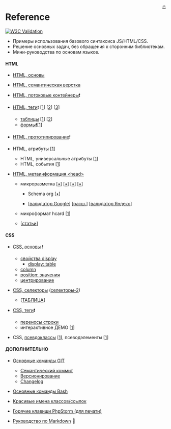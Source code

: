 <a style="float: right;" href="./mini-manuals/new.md">🔥</a>

# Reference

[![W3C Validation](https://img.shields.io/w3c-validation/default?targetUrl=https%3A%2F%2Fgrand-web.github.io%2FReference%2F)](https://www.w3.org/Consortium/)

- Примеры использования базового синтаксиса JS/HTML/CSS.
- Решение основных задач, без обращения к сторонним библиотекам.
- Мини-руководства по основам языков.

#### HTML

- [HTML, основы](mini-manuals/html.md)
- [HTML, семантическая верстка](mini-manuals/html.md#семантическая-верстка)
- [HTML, потоковые контейнеры](mini-manuals/html-containers.md)❗

- [HTML, теги](mini-manuals/html-tags.md)❗
  [[1](https://webref.ru/html 'webref.ru')\]
  [[2](https://html5book.ru/html-spravochnik.html 'html5book')\]
  [[3](https://developer.mozilla.org/ru/docs/Web/HTML/Element#текстовое_содержание 'mdn')\]

  - [таблицы](mini-manuals/html-tags.md#таблицы)
    [[1](https://www.w3schools.com/html/html_tables.asp 'w3c')\]
    [[2](https://html5book.ru/tablichnye-dannye/#table 'html5book')\]
  - [формы](mini-manuals/html-forms.md)❗[[1](https://html5book.ru/formy/ 'html5book')\]

- [HTML, прототипирование](mini-manuals/html-prototype.md)❗

- HTML, атрибуты [[1](https://html5book.ru/html-attributes/)\]

  - HTML, универсальные атрибуты [[1](https://webref.ru/html/attr/common)\]
  - HTML, события [[1](https://webref.ru/html/attr/event)\]

- [HTML, метаинформация <head\>](mini-manuals/html-head.md)

  - микроразметка
    [[•](https://habr.com/ru/company/yandex/blog/246003/ 'habr')\]
    [[•](https://habr.com/ru/company/yandex/blog/229929/ 'habr')\]
    [[•](https://siteclinic.ru/blog/technical-aspects/structured-data-and-seo/)\]
    [[•](https://vc.ru/seo/349130-mikrorazmetka-na-sayte-dlya-seo-gayd-s-primerami-spravochnik-redkih-mikrorazmetok)\]

    - Schema org [[•](https://yandex.ru/support/webmaster/schema-org/what-is-schema-org.html)\]

    - [[валидатор Google](https://developers.google.com/search/docs/appearance/structured-data?hl=ru)\]
      [[расш.](https://search.google.com/test/rich-results?hl=ru)\]
      [[валидатор Яндекс](https://webmaster.yandex.ru/tools/microtest/)\]

  - микроформат hcard [[1](https://yandex.ru/support/webmaster/hcard/yandex.html 'ya')\]
  - [[статьи](https://habr.com/ru/hub/microformats/ 'habr')\]

#### CSS

- [CSS, основы](mini-manuals/css.md) ❗

  - [свойства display](mini-manuals/html-containers.md#свойства-display)
    - [display: table](mini-manuals/html-containers.md#значения-table)
  - [column](mini-manuals/html-containers.md#колонки-column)
  - [position: значения](mini-manuals/html-containers.md#свойство-position)
  - [центрирование](mini-manuals/html-containers.md#центрирование)

- [CSS, селекторы](mini-manuals/css-selectors.md) ([cелекторы-2](mini-manuals/css-selectors-2.md)\)
  - [[ТАБЛИЦА](mini-manuals/css-selectors.md#таблица-селекторов)\]
- [CSS, теги](mini-manuals/css-tags.md)❗

  - [переносы строки](mini-manuals/css-tags.md#переносы)
  - интерактивное ДЕМО [[1](https://www.w3schools.com/cssref/playdemo.php?filename=playcss_accent-color)\]

- CSS, [псевдоклассы](mini-manuals/css-pseudocl.md) [[1](https://www.w3schools.com/css/css_pseudo_classes.asp)\], псеводэлементы [[1](https://www.w3schools.com/css/css_pseudo_elements.asp)\]

#### ДОПОЛНИТЕЛЬНО

- [Основные команды GIT](mini-manuals/git.md)
  - [Семантический коммит](mini-manuals/git.md/#семантический-коммит)
  - [Версионирование](mini-manuals/git.md#версионирование)
  - [Changelog](mini-manuals/git.md#ведение-changelog)
- [Основные команды Bash](mini-manuals/bash.md)
- [Красивые имена классов/ссылок](mini-manuals/names-class-links.md)

- [Горячие клавиши PhpStorm (для печати)](https://github.com/LoginovIlya/PhpStorm-hotkeys-ru/blob/master/PhpStorm_Hotkeys_ru.pdf)
- [Руководство по Markdown](mini-manuals/md.md) 📝
